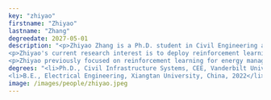 ```yaml
---
key: "zhiyao"
firstname: "Zhiyao"
lastname: "Zhang"
degreedate: 2027-05-01
description: "<p>Zhiyao Zhang is a Ph.D. student in Civil Engineering and the Institute for Software Integrated Systems at Vanderbilt University. He earned his B.E. in Electrical Engineering from Xiangtan University, China.</p>
<p>Zhiyao's current research interest is to deploy reinforcement learning on both infrastructure and vehicle sides. He is now working on developing model-based reinforcement learning methods for traffic flow management with smart infrastructure on the I-24 SMART Corridor project.</p>
<p>Zhiyao previously focused on reinforcement learning for energy management. He has decided to study traffic because he thinks cars are cool and driving is fun!</p>" 
degrees: "<li>Ph.D., Civil Infrastructure Systems, CEE, Vanderbilt University, 2027 (expected)</li>
<li>B.E., Electrical Engineering, Xiangtan University, China, 2022</li>"
image: /images/people/zhiyao.jpeg
---
```

